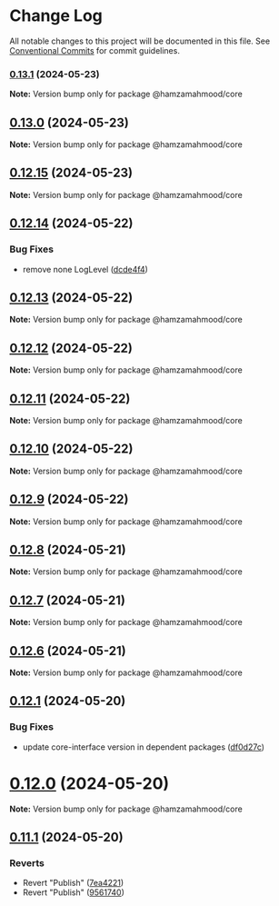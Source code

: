 # Change Log

All notable changes to this project will be documented in this file.
See [Conventional Commits](https://conventionalcommits.org) for commit guidelines.

### [0.13.1](https://github.com/apimatic/apimatic-js-runtime/compare/@hamzamahmood/core@0.13.0...@hamzamahmood/core@0.13.1) (2024-05-23)

**Note:** Version bump only for package @hamzamahmood/core

## [0.13.0](https://github.com/apimatic/apimatic-js-runtime/compare/@hamzamahmood/core@0.12.15...@hamzamahmood/core@0.13.0) (2024-05-23)

**Note:** Version bump only for package @hamzamahmood/core

## [0.12.15](https://github.com/apimatic/apimatic-js-runtime/compare/@hamzamahmood/core@0.12.14...@hamzamahmood/core@0.12.15) (2024-05-23)

**Note:** Version bump only for package @hamzamahmood/core

## [0.12.14](https://github.com/apimatic/apimatic-js-runtime/compare/@hamzamahmood/core@0.12.13...@hamzamahmood/core@0.12.14) (2024-05-22)

### Bug Fixes

- remove none LogLevel ([dcde4f4](https://github.com/apimatic/apimatic-js-runtime/commit/dcde4f4f31271fba127700cb7f6d88cd05e3fa12))

## [0.12.13](https://github.com/apimatic/apimatic-js-runtime/compare/@hamzamahmood/core@0.12.12...@hamzamahmood/core@0.12.13) (2024-05-22)

**Note:** Version bump only for package @hamzamahmood/core

## [0.12.12](https://github.com/apimatic/apimatic-js-runtime/compare/@hamzamahmood/core@0.12.11...@hamzamahmood/core@0.12.12) (2024-05-22)

**Note:** Version bump only for package @hamzamahmood/core

## [0.12.11](https://github.com/apimatic/apimatic-js-runtime/compare/@hamzamahmood/core@0.12.10...@hamzamahmood/core@0.12.11) (2024-05-22)

**Note:** Version bump only for package @hamzamahmood/core

## [0.12.10](https://github.com/apimatic/apimatic-js-runtime/compare/@hamzamahmood/core@0.12.8...@hamzamahmood/core@0.12.10) (2024-05-22)

**Note:** Version bump only for package @hamzamahmood/core

## [0.12.9](https://github.com/apimatic/apimatic-js-runtime/compare/@hamzamahmood/core@0.12.8...@hamzamahmood/core@0.12.9) (2024-05-22)

**Note:** Version bump only for package @hamzamahmood/core

## [0.12.8](https://github.com/apimatic/apimatic-js-runtime/compare/@hamzamahmood/core@0.12.7...@hamzamahmood/core@0.12.8) (2024-05-21)

**Note:** Version bump only for package @hamzamahmood/core

## [0.12.7](https://github.com/apimatic/apimatic-js-runtime/compare/@hamzamahmood/core@0.12.1...@hamzamahmood/core@0.12.7) (2024-05-21)

**Note:** Version bump only for package @hamzamahmood/core

## [0.12.6](https://github.com/apimatic/apimatic-js-runtime/compare/@hamzamahmood/core@0.12.1...@hamzamahmood/core@0.12.6) (2024-05-21)

**Note:** Version bump only for package @hamzamahmood/core

## [0.12.1](https://github.com/apimatic/apimatic-js-runtime/compare/@hamzamahmood/core@0.12.0...@hamzamahmood/core@0.12.1) (2024-05-20)

### Bug Fixes

- update core-interface version in dependent packages ([df0d27c](https://github.com/apimatic/apimatic-js-runtime/commit/df0d27ca0242a0294c4501defb125c3ff6312347))

# [0.12.0](https://github.com/apimatic/apimatic-js-runtime/compare/@hamzamahmood/core@0.11.1...@hamzamahmood/core@0.12.0) (2024-05-20)

**Note:** Version bump only for package @hamzamahmood/core

## [0.11.1](https://github.com/apimatic/apimatic-js-runtime/compare/@hamzamahmood/core@0.12.0...@hamzamahmood/core@0.11.1) (2024-05-20)

### Reverts

- Revert "Publish" ([7ea4221](https://github.com/apimatic/apimatic-js-runtime/commit/7ea422146e6c9f010a056fe1bfed5a8996eeeebe))
- Revert "Publish" ([9561740](https://github.com/apimatic/apimatic-js-runtime/commit/956174084b496d262d54256efd23ccdc19dfe0fe))
